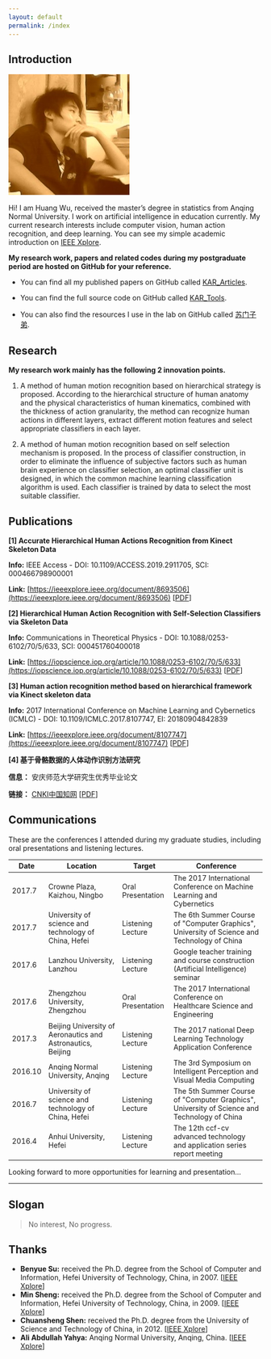 ```yaml
---
layout: default
permalink: /index
---
```


## Introduction

<img class="profile-picture" src="I.jpg">

Hi! I am Huang Wu, received the master’s degree in statistics from Anqing Normal University. I work on artificial intelligence in education currently. My current research interests include computer vision, human action recognition, and deep learning. You can see my simple academic introduction on [IEEE Xplore](https://ieeexplore.ieee.org/author/37086242899).

**My research work, papers and related codes during my postgraduate period are hosted on GitHub for your reference.**

* You can find all my published papers on GitHub called [KAR_Articles](https://github.com/vic9527/KAR_Articles).

* You can find the full source code on GitHub called [KAR_Tools](https://github.com/vic9527/KAR_Tools).

* You can also find the resources I use in the lab on GitHub called [苏门子弟](https://github.com/bysu2017).

## Research

**My research work mainly has the following 2 innovation points.**

1) A method of human motion recognition based on hierarchical strategy is proposed. According to the hierarchical structure of human anatomy and the physical characteristics of human kinematics, combined with the thickness of action granularity, the method can recognize human actions in different layers, extract different motion features and select appropriate classifiers in each layer.

2) A method of human motion recognition based on self selection mechanism is proposed. In the process of classifier construction, in order to eliminate the influence of subjective factors such as human brain experience on classifier selection, an optimal classifier unit is designed, in which the common machine learning classification algorithm is used. Each classifier is trained by data to select the most suitable classifier.

## Publications

**[1] Accurate Hierarchical Human Actions Recognition from Kinect Skeleton Data** 

**Info:** IEEE Access - DOI: 10.1109/ACCESS.2019.2911705, SCI: 000466798900001

**Link:** [https://ieeexplore.ieee.org/document/8693506](https://ieeexplore.ieee.org/document/8693506)
[[PDF](https://github.com/vic9527/KAR_Articles/raw/master/2.IEEE-Access%EF%BC%9AAccurate%20Hierarchical%20Human%20Actions%20Recognition%20From%20Kinect%20Skeleton%20Data.pdf)]

**[2] Hierarchical Human Action Recognition with Self-Selection Classifiers via Skeleton Data** 

**Info:** Communications in Theoretical Physics - DOI: 10.1088/0253-6102/70/5/633, SCI: 000451760400018

**Link:** [https://iopscience.iop.org/article/10.1088/0253-6102/70/5/633](https://iopscience.iop.org/article/10.1088/0253-6102/70/5/633)
[[PDF](https://github.com/vic9527/KAR_Articles/raw/master/3.CTP%EF%BC%9AHierarchical%20Human%20Action%20Recognition%20with%20Self-Selection%20Classifiers%20via%20Skeleton%20Data.pdf)]

**[3] Human action recognition method based on hierarchical framework via Kinect skeleton data** 

**Info:** 2017 International Conference on Machine Learning and Cybernetics (ICMLC) - DOI: 10.1109/ICMLC.2017.8107747, EI: 20180904842839

**Link:** [https://ieeexplore.ieee.org/document/8107747](https://ieeexplore.ieee.org/document/8107747)
[[PDF](https://github.com/vic9527/KAR_Articles/raw/master/1.ICMLC2017%EF%BC%9AHuman%20action%20recognition%20method%20based%20%20on%20hierarchical%20framework%20via%20Kinect%20skeleton%20data.pdf)]

**[4] 基于骨骼数据的人体动作识别方法研究**

**信息：** 安庆师范大学研究生优秀毕业论文

**链接：** [CNKI中国知网](http://gb.oversea.cnki.net/KCMS/detail/detail.aspx?filename=1018321962.nh&dbcode=CMFD&dbname=CMFDREF)
[[PDF](https://github.com/vic9527/KAR_Articles/raw/master/%E5%9F%BA%E4%BA%8E%E9%AA%A8%E9%AA%BC%E6%95%B0%E6%8D%AE%E7%9A%84%E4%BA%BA%E4%BD%93%E5%8A%A8%E4%BD%9C%E8%AF%86%E5%88%AB%E6%96%B9%E6%B3%95%E7%A0%94%E7%A9%B6.pdf)]

## Communications

These are the conferences I attended during my graduate studies, including oral presentations and listening lectures.


Date | Location | Target | Conference
-----|-------|--------|--------
2017.7 | Crowne Plaza, Kaizhou, Ningbo | Oral Presentation | The 2017 International Conference on Machine Learning and Cybernetics
2017.7 | University of science and technology of China, Hefei | Listening Lecture | The 6th Summer Course of "Computer Graphics", University of Science and Technology of China
2017.6 | Lanzhou University, Lanzhou | Listening Lecture | Google teacher training and course construction (Artificial Intelligence) seminar
2017.6 | Zhengzhou University, Zhengzhou | Oral Presentation | The 2017 International Conference on Healthcare Science and Engineering 
2017.3 | Beijing University of Aeronautics and Astronautics, Beijing | Listening Lecture | The 2017 national Deep Learning Technology Application Conference
2016.10 | Anqing Normal University, Anqing | Listening Lecture | The 3rd Symposium on Intelligent Perception and Visual Media Computing
2016.7 | University of science and technology of China, Hefei | Listening Lecture | The 5th Summer Course of "Computer Graphics", University of Science and Technology of China
2016.4 | Anhui University, Hefei | Listening Lecture | The 12th ccf-cv advanced technology and application series report meeting

Looking forward to more opportunities for learning and presentation...

---

## Slogan

> No interest, No progress.

## Thanks

* **Benyue Su:** received the Ph.D. degree from the School of Computer and Information, Hefei University of Technology, China, in 2007. [[IEEE Xplore](https://ieeexplore.ieee.org/author/37664042300)]
* **Min Sheng:** received the Ph.D. degree from the School of Computer and Information, Hefei University of Technology, China, in 2009. [[IEEE Xplore](https://ieeexplore.ieee.org/author/37086246418)]
* **Chuansheng Shen:** received the Ph.D. degree from the University of Science and Technology of China, in 2012. [[IEEE Xplore](https://ieeexplore.ieee.org/author/37086822315)]
* **Ali Abdullah Yahya:** Anqing Normal University, Anqing, China. [[IEEE Xplore](https://ieeexplore.ieee.org/author/37086076552)]
